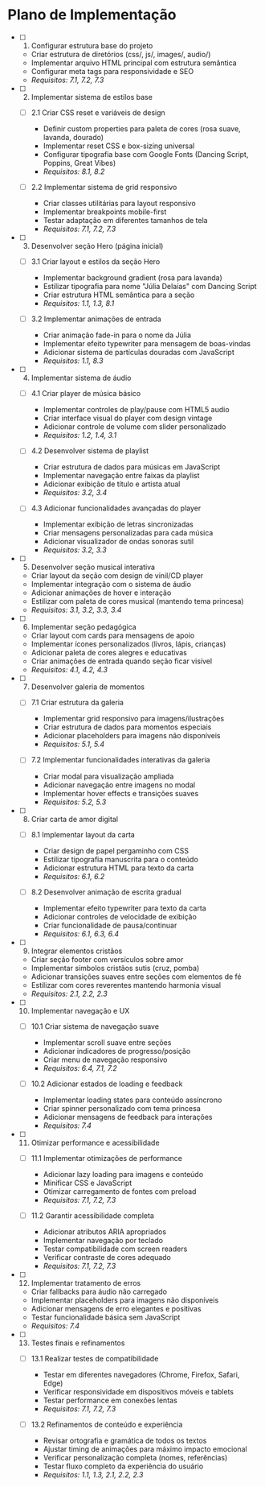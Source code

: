 # Plano de Implementação

- [ ] 1. Configurar estrutura base do projeto
  - Criar estrutura de diretórios (css/, js/, images/, audio/)
  - Implementar arquivo HTML principal com estrutura semântica
  - Configurar meta tags para responsividade e SEO
  - _Requisitos: 7.1, 7.2, 7.3_

- [ ] 2. Implementar sistema de estilos base
  - [ ] 2.1 Criar CSS reset e variáveis de design
    - Definir custom properties para paleta de cores (rosa suave, lavanda, dourado)
    - Implementar reset CSS e box-sizing universal
    - Configurar tipografia base com Google Fonts (Dancing Script, Poppins, Great Vibes)
    - _Requisitos: 8.1, 8.2_

  - [ ] 2.2 Implementar sistema de grid responsivo
    - Criar classes utilitárias para layout responsivo
    - Implementar breakpoints mobile-first
    - Testar adaptação em diferentes tamanhos de tela
    - _Requisitos: 7.1, 7.2, 7.3_

- [ ] 3. Desenvolver seção Hero (página inicial)
  - [ ] 3.1 Criar layout e estilos da seção Hero
    - Implementar background gradient (rosa para lavanda)
    - Estilizar tipografia para nome "Júlia Delaías" com Dancing Script
    - Criar estrutura HTML semântica para a seção
    - _Requisitos: 1.1, 1.3, 8.1_

  - [ ] 3.2 Implementar animações de entrada
    - Criar animação fade-in para o nome da Júlia
    - Implementar efeito typewriter para mensagem de boas-vindas
    - Adicionar sistema de partículas douradas com JavaScript
    - _Requisitos: 1.1, 8.3_

- [ ] 4. Implementar sistema de áudio
  - [ ] 4.1 Criar player de música básico
    - Implementar controles de play/pause com HTML5 audio
    - Criar interface visual do player com design vintage
    - Adicionar controle de volume com slider personalizado
    - _Requisitos: 1.2, 1.4, 3.1_

  - [ ] 4.2 Desenvolver sistema de playlist
    - Criar estrutura de dados para músicas em JavaScript
    - Implementar navegação entre faixas da playlist
    - Adicionar exibição de título e artista atual
    - _Requisitos: 3.2, 3.4_

  - [ ] 4.3 Adicionar funcionalidades avançadas do player
    - Implementar exibição de letras sincronizadas
    - Criar mensagens personalizadas para cada música
    - Adicionar visualizador de ondas sonoras sutil
    - _Requisitos: 3.2, 3.3_

- [ ] 5. Desenvolver seção musical interativa
  - Criar layout da seção com design de vinil/CD player
  - Implementar integração com o sistema de áudio
  - Adicionar animações de hover e interação
  - Estilizar com paleta de cores musical (mantendo tema princesa)
  - _Requisitos: 3.1, 3.2, 3.3, 3.4_

- [ ] 6. Implementar seção pedagógica
  - Criar layout com cards para mensagens de apoio
  - Implementar ícones personalizados (livros, lápis, crianças)
  - Adicionar paleta de cores alegres e educativas
  - Criar animações de entrada quando seção ficar visível
  - _Requisitos: 4.1, 4.2, 4.3_

- [ ] 7. Desenvolver galeria de momentos
  - [ ] 7.1 Criar estrutura da galeria
    - Implementar grid responsivo para imagens/ilustrações
    - Criar estrutura de dados para momentos especiais
    - Adicionar placeholders para imagens não disponíveis
    - _Requisitos: 5.1, 5.4_

  - [ ] 7.2 Implementar funcionalidades interativas da galeria
    - Criar modal para visualização ampliada
    - Adicionar navegação entre imagens no modal
    - Implementar hover effects e transições suaves
    - _Requisitos: 5.2, 5.3_

- [ ] 8. Criar carta de amor digital
  - [ ] 8.1 Implementar layout da carta
    - Criar design de papel pergaminho com CSS
    - Estilizar tipografia manuscrita para o conteúdo
    - Adicionar estrutura HTML para texto da carta
    - _Requisitos: 6.1, 6.2_

  - [ ] 8.2 Desenvolver animação de escrita gradual
    - Implementar efeito typewriter para texto da carta
    - Adicionar controles de velocidade de exibição
    - Criar funcionalidade de pausa/continuar
    - _Requisitos: 6.1, 6.3, 6.4_

- [ ] 9. Integrar elementos cristãos
  - Criar seção footer com versículos sobre amor
  - Implementar símbolos cristãos sutis (cruz, pomba)
  - Adicionar transições suaves entre seções com elementos de fé
  - Estilizar com cores reverentes mantendo harmonia visual
  - _Requisitos: 2.1, 2.2, 2.3_

- [ ] 10. Implementar navegação e UX
  - [ ] 10.1 Criar sistema de navegação suave
    - Implementar scroll suave entre seções
    - Adicionar indicadores de progresso/posição
    - Criar menu de navegação responsivo
    - _Requisitos: 6.4, 7.1, 7.2_

  - [ ] 10.2 Adicionar estados de loading e feedback
    - Implementar loading states para conteúdo assíncrono
    - Criar spinner personalizado com tema princesa
    - Adicionar mensagens de feedback para interações
    - _Requisitos: 7.4_

- [ ] 11. Otimizar performance e acessibilidade
  - [ ] 11.1 Implementar otimizações de performance
    - Adicionar lazy loading para imagens e conteúdo
    - Minificar CSS e JavaScript
    - Otimizar carregamento de fontes com preload
    - _Requisitos: 7.1, 7.2, 7.3_

  - [ ] 11.2 Garantir acessibilidade completa
    - Adicionar atributos ARIA apropriados
    - Implementar navegação por teclado
    - Testar compatibilidade com screen readers
    - Verificar contraste de cores adequado
    - _Requisitos: 7.1, 7.2, 7.3_

- [ ] 12. Implementar tratamento de erros
  - Criar fallbacks para áudio não carregado
  - Implementar placeholders para imagens não disponíveis
  - Adicionar mensagens de erro elegantes e positivas
  - Testar funcionalidade básica sem JavaScript
  - _Requisitos: 7.4_

- [ ] 13. Testes finais e refinamentos
  - [ ] 13.1 Realizar testes de compatibilidade
    - Testar em diferentes navegadores (Chrome, Firefox, Safari, Edge)
    - Verificar responsividade em dispositivos móveis e tablets
    - Testar performance em conexões lentas
    - _Requisitos: 7.1, 7.2, 7.3_

  - [ ] 13.2 Refinamentos de conteúdo e experiência
    - Revisar ortografia e gramática de todos os textos
    - Ajustar timing de animações para máximo impacto emocional
    - Verificar personalização completa (nomes, referências)
    - Testar fluxo completo da experiência do usuário
    - _Requisitos: 1.1, 1.3, 2.1, 2.2, 2.3_